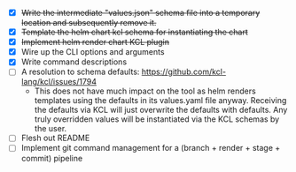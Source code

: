 - [x] ~~Write the intermediate "values.json" schema file into a temporary location and subsequently remove it.~~
- [x] ~~Template the helm chart kcl schema for instantiating the chart~~
- [x] ~~Implement helm render chart KCL plugin~~
- [x] Wire up the CLI options and arguments
- [x] Write command descriptions
- [ ] A resolution to schema defaults: https://github.com/kcl-lang/kcl/issues/1794
    - This does not have much impact on the tool as helm renders templates using the defaults in its values.yaml file anyway. Receiving the defaults via KCL will just overwrite the defaults with defaults. Any truly overridden values will be instantiated via the KCL schemas by the user.
- [ ] Flesh out README
- [ ] Implement git command management for a (branch + render + stage + commit) pipeline
